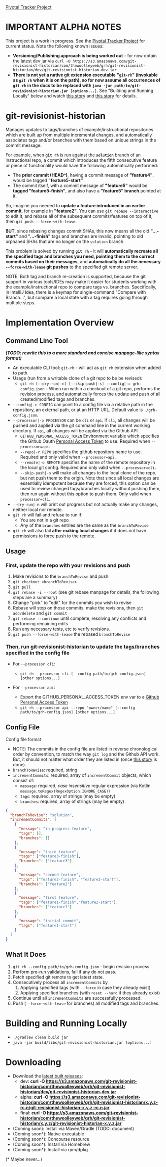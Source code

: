 [Pivotal Tracker Project](https://www.pivotaltracker.com/n/projects/2092368)

# IMPORTANT ALPHA NOTES

This project is a work in progress.  See the [Pivotal Tracker Project](https://www.pivotaltracker.com/n/projects/2092368)
for current status.  Note the following known issues:

* **Versioning/Publishing approach is being worked out** - for now obtain the latest dev jar via
  `curl -O https://s3.amazonaws.com/git-revisionist-historian/com/thewoolleyweb/grh/git-revisionist-historian/dev/git-revisionist-historian-dev.jar`
* **There is not yet a native git extension executable "`git-rh`" (invokable as `git rh` when it
  is on the path), so for now assume all occurrences of `git rh` in the docs to be replaced with
  `java -jar path/to/git-revisionist-historian.jar [options...]`**.  See "Building and Running Locally" below and
  watch [this story](https://www.pivotaltracker.com/story/show/150307700)
  and [this story](https://www.pivotaltracker.com/story/show/150603755) for details.

# git-revisionist-historian

Manages updates to tags/branches of example/instructional repositories which are built up from multiple incremental
changes, and automatically associates tags and/or branches with them based on unique strings in the commit message.

For example, when **`git rh`** is run against the **`solution`** branch of an instructional repo, a commit which
introduces the fifth consecutive feature or piece of functionality would have the following automatically performed:
* The **prior commit (HEAD^)**, having a commit message of **"feature4"**, would be tagged **"feature5-start"**
* The commit itself, with a commit message of **"feature5"** would be **tagged "feature5-finish"**, and also
  have a **"feature5" branch** pointed at it.

So, imagine you needed to **update a feature introduced in an earlier commit**, for example in **"feature2"**.  You can
use `git rebase --interactive` to edit it, and rebase all of the subsequent commits/features on top of it, then
`git push --force-with-lease`.

**BUT**, since rebasing changes commit SHAs, this now means all the old **"...-start"** and **"...-finish"** tags and branches are invalid,
pointing to old orphaned SHAs that are no longer on the `solution` branch.

This problem is solved by running **`git rh`** - it will **automatically recreate all the specified tags and branches
you need, pointing them to the correct commits based on their messages**, and **automatically do all the necessary `--force-with-lease` git pushes**
to the specified git remote server.

NOTE: Both tag and branch re-creation is supported, because the git support in various tools/IDEs may make it easier
for students working with the example/instructional repo to compare tags vs. branches.  Specifically, in
IntelliJ Idea, there is a keymap for single-command "Compare with Branch...", but compare a local state with a 
tag requires going through multiple steps.

# Implementation Overview

## Command Line Tool

***(TODO: rewrite this to a more standard and concise manpage-like syntax format)***

* An executable CLI tool: `git-rh` - will act as `git rh` extension when added to path.
* Usage (run from a writable clone of a git repo to be be revised):
  * `git rh [--dry-run|-n] [--skip-push|-s] --config|-c grh-config.json` - When run within a checkout of a git repo,
    performs the revision process,
    and automatically forces the update and push of all created/modified tags and branches.
* `--config|-c CONFIG` can point to a config file via a relative path in the repository, an external path, or at
  an HTTP URL.  Default value is `./grh-config.json`.
* `--processor|-p PROCESSOR` can be `cli` or `api`.  If `cli`, all changes will be pushed and applied via the git
  command line in the current working directory.  If `api`, all changes will be applied via the Github API.
  * `GITHUB_PERSONAL_ACCESS_TOKEN` Environment variable which specifies the
    Github Oauth [Personal Access Token](https://github.com/settings/tokens)
    to use.  Required when `--processor=api`.
  * `--repo|-r REPO` specifies the github repository name to use.  Required and only valid when `--processor=api`.
  * `--remote|-o REMOTE` specifies the name of the remote repository in the local git config.  Required and only
    valid when `--processor=cli`.
  * `--skip-push|-s` will make all changes to the local clone of the repo, but not push them to the origin.
    Note that since all local changes are essentially idempotent because they are forced, this option can be
    used to review changed tags/branches locally without pushing them, then run again without this option
    to push them.  Only valid when `processor=cli`.
* `--dry-run|-n` will print out progress but not actually make any changes, neither local nor remote.
* `git rh` will fail and refuse to run if:
  * You are not in a git repo
  * Any of the `branches` entries are the same as the `branchToRevise`
* `git rh` will also fail **after making local changes** if it does not have permissions to force push to the remote.

## Usage

### First, update the repo with your revisions and push

1. Make revisions to the `branchToRevise` and push
  1. `git checkout <branchToRevise>`
  1. `git pull`
  1. `git rebase -i --root` (see git rebase manpage for details, the following steps are a summary)
  1. Change "pick" to "edit" for the commits you wish to revise
  1. Rebase will stop on those commits, make the revisions, then `git add/delete` and `git commit`
  1. `git rebase --continue` until complete, resolving any conflicts and performing remaining edits
  1. Run any necessary tests, etc to verify revisions.
  1. `git push --force-with-lease` the rebased `branchToRevise`

### Then, run git-revisionist-historian to update the tags/branches specified in the config file 

* For `--processor cli`:
  * `git rh --processor cli [--config path/to/grh-config.json] [other options...]`

* For `--processor api`:
  * Export the GITHUB_PERSONAL_ACCESS_TOKEN env var to a
  [Github Personal Access Token](https://github.com/settings/tokens)
  * `git rh --processor api --repo "owner/name" [--config path/to/grh-config.json] [other options...]`


## Config File

Config file format

* NOTE: The commits in the config file are listed in reverse chronological order by convention,
  to match the way `git log` and the Github API work.  But, it should not matter what order they
  are listed in (once [this story](https://www.pivotaltracker.com/story/show/150258665) is done).
* `branchToRevise`: required, string
* `incrementCommits`: required, array of `incrementCommit` objects, which consist of:
  * `message`: required, *case insensitive* regular expression (via Kotlin `message.toRegex(RegexOption.IGNORE_CASE)`)
  * `tags`: required, array of strings (may be empty)
  * `branches`: required, array of strings (may be empty)

```JSON
{
  "branchToRevise": "solution",
  "incrementCommits": [
    {
      "message": "in-progress feature",
      "tags": [],
      "branches": [] 
    },
    {
      "message": "third feature",
      "tags": ["feature3-finish"],
      "branches": ["feature3"] 
    },
    {
      "message": "second feature",
      "tags": ["feature2-finish", "feature3-start"],
      "branches": ["feature2"] 
    },
    {
      "message": "first feature",
      "tags": ["feature1-finish","feature2-start"],
      "branches": ["feature1"] 
    },
    {
      "message": "initial commit",
      "tags": ["feature1-start"]
    }
  ]
}
```

## What It Does

1. `git rh --config path/to/grh-config.json` - begin revision process.
1. Perform pre-run validations, fail if any do not pass.
1. Fetch specified git remote to get latest state.
1. Consecutively process all `incrementCommits` by
    1. Applying specified tags (with `--force` in case they already exist)
    1. Applying specified branches (with `reset --hard` if they already exist)
1. Continue until all `incrementCommits` are successfully processed.
1. Push (`--force-with-lease` for branches) all modified tags and branches.

# Building and Running Locally

* `./gradlew clean build jar`
* `java -jar build/libs/git-revisionist-historian.jar [options...]`

# Downloading

* Download the [latest built releases](https://concourse.pal.pivotal.io/teams/main/pipelines/grh):
  * dev: **curl -O https://s3.amazonaws.com/git-revisionist-historian/com/thewoolleyweb/grh/git-revisionist-historian/dev/git-revisionist-historian-dev.jar**
  * alpha: **curl -O https://s3.amazonaws.com/git-revisionist-historian/com/thewoolleyweb/grh/git-revisionist-historian/x.y.z-rc.n/git-revisionist-historian-x.y.z-rc.n.jar**
  * final: **curl -O https://s3.amazonaws.com/git-revisionist-historian/com/thewoolleyweb/grh/git-revisionist-historian/x.y.z/git-revisionist-historian-x.y.z.jar**
* (Coming soon): Install via Maven/Gradle (TODO: document)
* (Coming soon*): Native executable
* (Coming soon*): Concourse resource
* (Coming soon*): Install via Homebrew
* (Coming soon*): Install via rpm/dpkg

(* Maybe never...)
